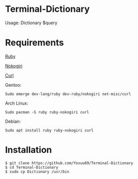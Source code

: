# Terminal-Dictionary

Usage: Dictionary $query

# Requirements
[Ruby](https://www.ruby-lang.org/en/)

[Nokogiri](https://nokogiri.org/)

[Curl](https://curl.se/)

Gentoo:

`Sudo emerge dev-lang/ruby dev-ruby/nokogiri net-misc/curl`

Arch Linux:

`Sudo pacman -S ruby ruby-nokogiri curl`

Debian:

`Sudo apt install ruby ruby-nokogiri curl`

# Installation

```
$ git clone https://github.com/Yosuu69/Terminal-Dictionary
$ cd Terminal-Dictionary
$ sudo cp Dictionary /usr/bin
```
